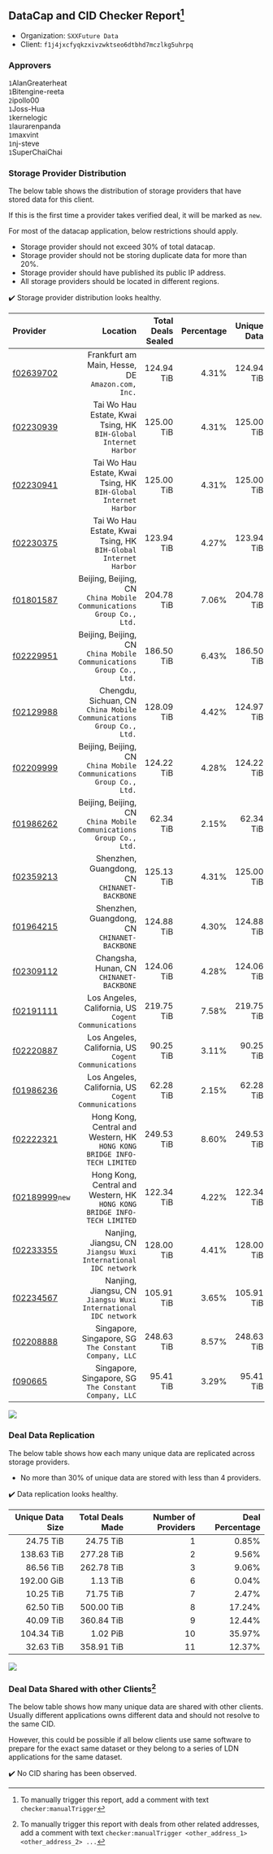 ## DataCap and CID Checker Report[^1]
 - Organization: `SXXFuture Data`
 - Client: `f1j4jxcfyqkzxivzwktseo6dtbhd7mczlkg5uhrpq`
### Approvers
`1`AlanGreaterheat<br/>`1`Bitengine-reeta<br/>`2`ipollo00<br/>`1`Joss-Hua<br/>`1`kernelogic<br/>`1`laurarenpanda<br/>`1`maxvint<br/>`1`nj-steve<br/>`1`SuperChaiChai


### Storage Provider Distribution
The below table shows the distribution of storage providers that have stored data for this client.

If this is the first time a provider takes verified deal, it will be marked as `new`.

For most of the datacap application, below restrictions should apply.
 - Storage provider should not exceed 30% of total datacap.
 - Storage provider should not be storing duplicate data for more than 20%.
 - Storage provider should have published its public IP address.
 - All storage providers should be located in different regions.

✔️ Storage provider distribution looks healthy.

| Provider                                                    |                                                                    Location | Total Deals Sealed | Percentage | Unique Data | Duplicate Deals |
| :---------------------------------------------------------- | --------------------------------------------------------------------------: | -----------------: | ---------: | ----------: | --------------: |
| [f02639702](https://filfox.info/en/address/f02639702)       |                         Frankfurt am Main, Hesse, DE<br/>`Amazon.com, Inc.` |         124.94 TiB |      4.31% |  124.94 TiB |           0.00% |
| [f02230939](https://filfox.info/en/address/f02230939)       |          Tai Wo Hau Estate, Kwai Tsing, HK<br/>`BIH-Global Internet Harbor` |         125.00 TiB |      4.31% |  125.00 TiB |           0.00% |
| [f02230941](https://filfox.info/en/address/f02230941)       |          Tai Wo Hau Estate, Kwai Tsing, HK<br/>`BIH-Global Internet Harbor` |         125.00 TiB |      4.31% |  125.00 TiB |           0.00% |
| [f02230375](https://filfox.info/en/address/f02230375)       |          Tai Wo Hau Estate, Kwai Tsing, HK<br/>`BIH-Global Internet Harbor` |         123.94 TiB |      4.27% |  123.94 TiB |           0.00% |
| [f01801587](https://filfox.info/en/address/f01801587)       |      Beijing, Beijing, CN<br/>`China Mobile Communications Group Co., Ltd.` |         204.78 TiB |      7.06% |  204.78 TiB |           0.00% |
| [f02229951](https://filfox.info/en/address/f02229951)       |      Beijing, Beijing, CN<br/>`China Mobile Communications Group Co., Ltd.` |         186.50 TiB |      6.43% |  186.50 TiB |           0.00% |
| [f02129988](https://filfox.info/en/address/f02129988)       |      Chengdu, Sichuan, CN<br/>`China Mobile Communications Group Co., Ltd.` |         128.09 TiB |      4.42% |  124.97 TiB |           2.44% |
| [f02209999](https://filfox.info/en/address/f02209999)       |      Beijing, Beijing, CN<br/>`China Mobile Communications Group Co., Ltd.` |         124.22 TiB |      4.28% |  124.22 TiB |           0.00% |
| [f01986262](https://filfox.info/en/address/f01986262)       |      Beijing, Beijing, CN<br/>`China Mobile Communications Group Co., Ltd.` |          62.34 TiB |      2.15% |   62.34 TiB |           0.00% |
| [f02359213](https://filfox.info/en/address/f02359213)       |                             Shenzhen, Guangdong, CN<br/>`CHINANET-BACKBONE` |         125.13 TiB |      4.31% |  125.00 TiB |           0.10% |
| [f01964215](https://filfox.info/en/address/f01964215)       |                             Shenzhen, Guangdong, CN<br/>`CHINANET-BACKBONE` |         124.88 TiB |      4.30% |  124.88 TiB |           0.00% |
| [f02309112](https://filfox.info/en/address/f02309112)       |                                 Changsha, Hunan, CN<br/>`CHINANET-BACKBONE` |         124.06 TiB |      4.28% |  124.06 TiB |           0.00% |
| [f02191111](https://filfox.info/en/address/f02191111)       |                     Los Angeles, California, US<br/>`Cogent Communications` |         219.75 TiB |      7.58% |  219.75 TiB |           0.00% |
| [f02220887](https://filfox.info/en/address/f02220887)       |                     Los Angeles, California, US<br/>`Cogent Communications` |          90.25 TiB |      3.11% |   90.25 TiB |           0.00% |
| [f01986236](https://filfox.info/en/address/f01986236)       |                     Los Angeles, California, US<br/>`Cogent Communications` |          62.28 TiB |      2.15% |   62.28 TiB |           0.00% |
| [f02222321](https://filfox.info/en/address/f02222321)       | Hong Kong, Central and Western, HK<br/>`HONG KONG BRIDGE INFO-TECH LIMITED` |         249.53 TiB |      8.60% |  249.53 TiB |           0.00% |
| [f02189999](https://filfox.info/en/address/f02189999)`new`  | Hong Kong, Central and Western, HK<br/>`HONG KONG BRIDGE INFO-TECH LIMITED` |         122.34 TiB |      4.22% |  122.34 TiB |           0.00% |
| [f02233355](https://filfox.info/en/address/f02233355)       |           Nanjing, Jiangsu, CN<br/>`Jiangsu Wuxi International IDC network` |         128.00 TiB |      4.41% |  128.00 TiB |           0.00% |
| [f02234567](https://filfox.info/en/address/f02234567)       |           Nanjing, Jiangsu, CN<br/>`Jiangsu Wuxi International IDC network` |         105.91 TiB |      3.65% |  105.91 TiB |           0.00% |
| [f02208888](https://filfox.info/en/address/f02208888)       |                    Singapore, Singapore, SG<br/>`The Constant Company, LLC` |         248.63 TiB |      8.57% |  248.63 TiB |           0.00% |
| [f090665](https://filfox.info/en/address/f090665)           |                    Singapore, Singapore, SG<br/>`The Constant Company, LLC` |          95.41 TiB |      3.29% |   95.41 TiB |           0.00% |

<img src="https://raw.githubusercontent.com/data-preservation-programs/filplus-checker-assets/main/filecoin-project/filecoin-plus-large-datasets/issues/1992/1701227414361.png"/>

### Deal Data Replication
The below table shows how each many unique data are replicated across storage providers.

- No more than 30% of unique data are stored with less than 4 providers.

✔️ Data replication looks healthy.

| Unique Data Size | Total Deals Made | Number of Providers | Deal Percentage |
| ---------------: | ---------------: | ------------------: | --------------: |
|        24.75 TiB |        24.75 TiB |                   1 |           0.85% |
|       138.63 TiB |       277.28 TiB |                   2 |           9.56% |
|        86.56 TiB |       262.78 TiB |                   3 |           9.06% |
|       192.00 GiB |         1.13 TiB |                   6 |           0.04% |
|        10.25 TiB |        71.75 TiB |                   7 |           2.47% |
|        62.50 TiB |       500.00 TiB |                   8 |          17.24% |
|        40.09 TiB |       360.84 TiB |                   9 |          12.44% |
|       104.34 TiB |         1.02 PiB |                  10 |          35.97% |
|        32.63 TiB |       358.91 TiB |                  11 |          12.37% |

<img src="https://raw.githubusercontent.com/data-preservation-programs/filplus-checker-assets/main/filecoin-project/filecoin-plus-large-datasets/issues/1992/1701227415080.png"/>

### Deal Data Shared with other Clients[^3]
The below table shows how many unique data are shared with other clients.
Usually different applications owns different data and should not resolve to the same CID.

However, this could be possible if all below clients use same software to prepare for the exact same dataset or they belong to a series of LDN applications for the same dataset.

✔️ No CID sharing has been observed.

[^1]: To manually trigger this report, add a comment with text `checker:manualTrigger`

[^2]: Deals from those addresses are combined into this report as they are specified with `checker:manualTrigger`

[^3]: To manually trigger this report with deals from other related addresses, add a comment with text `checker:manualTrigger <other_address_1> <other_address_2> ...`
